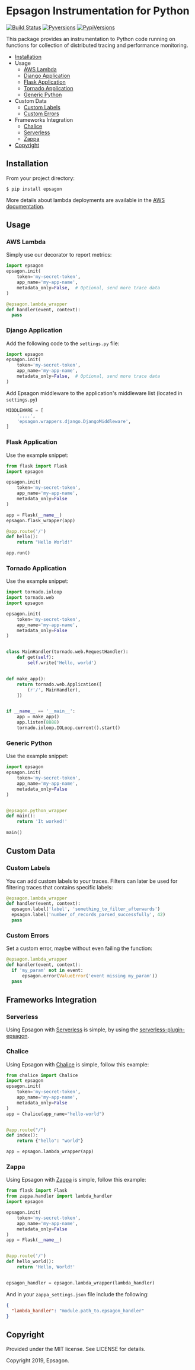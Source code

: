 # Epsagon Instrumentation for Python
[![Build Status](https://travis-ci.com/epsagon/epsagon-python.svg?token=wsveVqcNtBtmq6jpZfSf&branch=master)](https://travis-ci.com/epsagon/epsagon-python)
[![Pyversions](https://img.shields.io/pypi/pyversions/epsagon.svg?style=flat)](https://pypi.org/project/epsagon/)
[![PypiVersions](https://img.shields.io/pypi/v/epsagon.svg)](https://pypi.org/project/epsagon/)

This package provides an instrumentation to Python code running on functions for collection of distributed tracing and performance monitoring.

- [Installation](https://github.com/epsagon/epsagon-python#installation)
- Usage
  - [AWS Lambda](https://github.com/epsagon/epsagon-python#aws-lambda)
  - [Django Application](https://github.com/epsagon/epsagon-python#django-application)
  - [Flask Application](https://github.com/epsagon/epsagon-python#flask-application)
  - [Tornado Application](https://github.com/epsagon/epsagon-python#tornado-application)
  - [Generic Python](https://github.com/epsagon/epsagon-python#generic-python)
- Custom Data
  - [Custom Labels](https://github.com/epsagon/epsagon-python#custom-labels)
  - [Custom Errors](https://github.com/epsagon/epsagon-python#custom-errors)
- Frameworks Integration
  - [Chalice](https://github.com/epsagon/epsagon-python#chalice)
  - [Serverless](https://github.com/epsagon/epsagon-python#serverless)
  - [Zappa](https://github.com/epsagon/epsagon-python#zappa)
- [Copyright](https://github.com/epsagon/epsagon-python#copyright)


## Installation

From your project directory:

```
$ pip install epsagon
```

More details about lambda deployments are available in the [AWS documentation](https://docs.aws.amazon.com/lambda/latest/dg/lambda-python-how-to-create-deployment-package.html).

## Usage

### AWS Lambda

Simply use our decorator to report metrics:

```python
import epsagon
epsagon.init(
    token='my-secret-token',
    app_name='my-app-name',
    metadata_only=False,  # Optional, send more trace data
)

@epsagon.lambda_wrapper
def handler(event, context):
  pass
```

### Django Application

Add the following code to the `settings.py` file:
```python
import epsagon
epsagon.init(
    token='my-secret-token',
    app_name='my-app-name',
    metadata_only=False,  # Optional, send more trace data
)
```

Add Epsagon middleware to the application's middleware list (located in `settings.py`)
```python
MIDDLEWARE = [
    '....',
    'epsagon.wrappers.django.DjangoMiddleware',
]
```

### Flask Application

Use the example snippet:
```python
from flask import Flask
import epsagon

epsagon.init(
    token='my-secret-token',
    app_name='my-app-name',
    metadata_only=False
)

app = Flask(__name__)
epsagon.flask_wrapper(app)

@app.route('/')
def hello():
    return "Hello World!"

app.run()
```

### Tornado Application

Use the example snippet:
```python
import tornado.ioloop
import tornado.web
import epsagon

epsagon.init(
    token='my-secret-token',
    app_name='my-app-name',
    metadata_only=False
)


class MainHandler(tornado.web.RequestHandler):
    def get(self):
        self.write('Hello, world')


def make_app():
    return tornado.web.Application([
        (r'/', MainHandler),
    ])


if __name__ == '__main__':
    app = make_app()
    app.listen(8888)
    tornado.ioloop.IOLoop.current().start()
```

### Generic Python

Use the example snippet:
```python
import epsagon
epsagon.init(
    token='my-secret-token',
    app_name='my-app-name',
    metadata_only=False
)


@epsagon.python_wrapper
def main():
    return 'It worked!'
  
main()
```

## Custom Data

### Custom Labels

You can add custom labels to your traces. Filters can later be used for filtering
traces that contains specific labels:
```python
@epsagon.lambda_wrapper
def handler(event, context):
  epsagon.label('label', 'something_to_filter_afterwards')
  epsagon.label('number_of_records_parsed_successfully', 42)
  pass
```

### Custom Errors

Set a custom error, maybe without even failing the function:
```python
@epsagon.lambda_wrapper
def handler(event, context):
  if 'my_param' not in event:
      epsagon.error(ValueError('event missing my_param'))
  pass
```

## Frameworks Integration

### Serverless

Using Epsagon with [Serverless](https://github.com/serverless/serverless) is simple, by using the [serverless-plugin-epsagon](https://github.com/epsagon/serverless-plugin-epsagon).

### Chalice

Using Epsagon with [Chalice](https://github.com/aws/chalice) is simple, follow this example:

```python
from chalice import Chalice
import epsagon
epsagon.init(
    token='my-secret-token',
    app_name='my-app-name',
    metadata_only=False
)
app = Chalice(app_name="hello-world")


@app.route("/")
def index():
    return {"hello": "world"}

app = epsagon.lambda_wrapper(app)
```

### Zappa

Using Epsagon with [Zappa](https://github.com/Miserlou/Zappa) is simple, follow this example:

```python
from flask import Flask
from zappa.handler import lambda_handler
import epsagon

epsagon.init(
    token='my-secret-token',
    app_name='my-app-name',
    metadata_only=False
)
app = Flask(__name__)


@app.route('/')
def hello_world():
    return 'Hello, World!'


epsagon_handler = epsagon.lambda_wrapper(lambda_handler)
```

And in your `zappa_settings.json` file include the following:
```json
{
  "lambda_handler": "module.path_to.epsagon_handler"
}
```

## Copyright

Provided under the MIT license. See LICENSE for details.

Copyright 2019, Epsagon.
